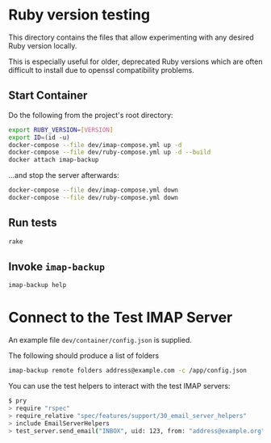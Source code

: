 # Ruby version testing
This directory contains the files that allow experimenting with
any desired Ruby version locally.

This is especially useful for older, deprecated Ruby versions
which are often difficult to install due to openssl
compatibility problems.

## Start Container

Do the following from the project's root directory:

```sh
export RUBY_VERSION=[VERSION]
export ID=(id -u)
docker-compose --file dev/imap-compose.yml up -d
docker-compose --file dev/ruby-compose.yml up -d --build
docker attach imap-backup
```

...and stop the server afterwards:

```sh
docker-compose --file dev/imap-compose.yml down
docker-compose --file dev/ruby-compose.yml down
```

## Run tests
```sh
rake
```

## Invoke `imap-backup`
```sh
imap-backup help
```

# Connect to the Test IMAP Server

An example file `dev/container/config.json` is supplied.

The following should produce a list of folders

```sh
imap-backup remote folders address@example.com -c /app/config.json
```

You can use the test helpers to interact with the test IMAP servers:

```sh
$ pry
> require "rspec"
> require_relative "spec/features/support/30_email_server_helpers"
> include EmailServerHelpers
> test_server.send_email("INBOX", uid: 123, from: "address@example.org", subject: "Test 1", body: "body 1\nHi")
```
